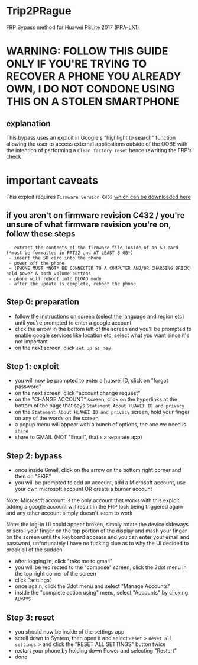 # Trip2PRague
FRP Bypass method for Huawei P8Lite 2017 (PRA-LX1)


# WARNING: FOLLOW THIS GUIDE ONLY IF YOU'RE TRYING TO RECOVER A PHONE YOU ALREADY OWN, I DO NOT CONDONE USING THIS ON A STOLEN SMARTPHONE


## explanation
This bypass uses an exploit in Google's "highlight to search" function allowing the user to access external applications outside of the OOBE with the intention of performing a ``` Clean factory reset ``` hence rewriting the FRP's check

# important caveats
This exploit requires ``` Firmware version C432 ``` [which can be downloaded here](https://androidfilehost.com/?fid=1322778262904014852)

## if you aren't on firmware revision C432 / you're unsure of what firmware revision you're on, follow these steps
```
 - extract the contents of the firmware file inside of an SD card (*must be formatted in FAT32 and AT LEAST 8 GB*)
 - insert the SD card into the phone
 - power off the phone
 - (PHONE MUST *NOT* BE CONNECTED TO A COMPUTER AND/OR CHARGING BRICK) hold power & both volume buttons
 - phone will reboot into DLOAD mode
 - after the update is complete, reboot the phone
 ```
## Step 0: preparation
- follow the instructions on screen (select the language and region etc) until you're prompted to enter a google account <br>
- click the arrow in the bottom left of the screen and you'll be prompted to enable google services like location etc, select what you want since it's not important <br>
- on the next screen, click ```set up as new```

## Step 1: exploit
- you will now be prompted to enter a huawei ID, click on "forgot password"
- on the next screen, click "account change request"
- on the "CHANGE ACCOUNT" screen, click on the hyperlinks at the bottom of the page that says ```Statement About HUAWEI ID and privacy```
- on the ```Statement About HUAWEI ID and privacy``` screen, hold your finger on any of the words on the screen
- a popup menu will appear with a bunch of options, the one we need is ```share```
- share to GMAIL (NOT "Email", that's a separate app)

## Step 2: bypass
- once inside Gmail, click on the arrow on the bottom right corner and then on "SKIP"
- you will be prompted to add an account, add a Microsoft account, use your own microsoft account OR create a burner account

Note: Microsoft account is the only account that works with this exploit, adding a google account will result in the FRP lock being triggered again and any other account simply doesn't seem to work

Note: the log-in UI could appear broken, simply rotate the device sideways or scroll your finger on the top portion of the display and mash your finger on the screen until the keyboard appears and you can enter your email and password,
unfortunately I have no fucking clue as to why the UI decided to break all of the sudden

- after logging in, click "take me to gmail"
- you will be redirected to the "compose" screen, click the 3dot menu in the top right corner of the screen
- click "settings"
- once again, click the 3dot menu and select "Manage Accounts"
- inside the "complete action using" menu, select "Accounts" by clicking ```ALWAYS```

## Step 3: reset
- you should now be inside of the settings app
- scroll down to System, then open it and select ```Reset``` > ```Reset all settings``` > and click the "RESET ALL SETTINGS" button twice
- restart your phone by holding down Power and selecting "Restart"
- done
